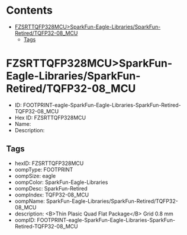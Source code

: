 



Contents
========

* [FZSRTTQFP328MCU>SparkFun-Eagle-Libraries/SparkFun-Retired/TQFP32-08_MCU](#fzsrttqfp328mcusparkfun-eagle-librariessparkfun-retiredtqfp32-08_mcu)
	* [Tags](#tags)

# FZSRTTQFP328MCU>SparkFun-Eagle-Libraries/SparkFun-Retired/TQFP32-08_MCU

- ID: FOOTPRINT-eagle-SparkFun-Eagle-Libraries-SparkFun-Retired-TQFP32-08_MCU
- Hex ID: FZSRTTQFP328MCU
- Name: 
- Description: 

## Tags

- hexID: FZSRTTQFP328MCU
- oompType: FOOTPRINT
- oompSize: eagle
- oompColor: SparkFun-Eagle-Libraries
- oompDesc: SparkFun-Retired
- oompIndex: TQFP32-08_MCU
- oompName: SparkFun-Eagle-Libraries/SparkFun-Retired/TQFP32-08_MCU
- description: &lt;B&gt;Thin Plasic Quad Flat Package&lt;/B&gt; Grid 0.8 mm
- oompID: FOOTPRINT-eagle-SparkFun-Eagle-Libraries-SparkFun-Retired-TQFP32-08_MCU
